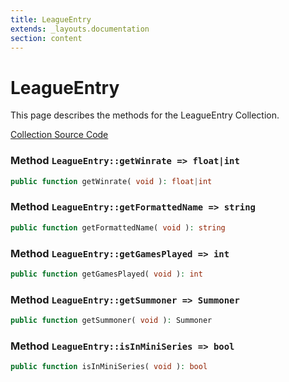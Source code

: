 ```yaml
---
title: LeagueEntry
extends: _layouts.documentation
section: content
---
```


# LeagueEntry

This page describes the methods for the LeagueEntry Collection.

[Collection Source Code](https://github.com/supergrecko/RiotQuest/blob/master/src/RiotQuest/Components/Collections/LeagueEntry.php)

### Method <code>LeagueEntry::getWinrate => float|int</code>

```php
public function getWinrate( void ): float|int
```
    
### Method <code>LeagueEntry::getFormattedName => string</code>

```php
public function getFormattedName( void ): string
```
    
### Method <code>LeagueEntry::getGamesPlayed => int</code>

```php
public function getGamesPlayed( void ): int
```
    
### Method <code>LeagueEntry::getSummoner => Summoner</code>

```php
public function getSummoner( void ): Summoner
```
    
### Method <code>LeagueEntry::isInMiniSeries => bool</code>

```php
public function isInMiniSeries( void ): bool
```
    
